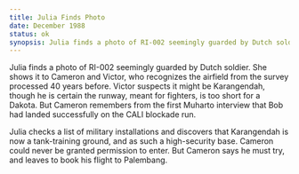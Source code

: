 ```yaml
---
title: Julia Finds Photo
date: December 1988
status: ok
synopsis: Julia finds a photo of RI-002 seemingly guarded by Dutch soldier on an airfield Victor believes to be Karangendah.
---
```

Julia finds a photo of RI-002 seemingly guarded by Dutch soldier. She shows it to Cameron and Victor, who recognizes the airfield from the survey processed 40 years before. Victor suspects it might be Karangendah, though he is certain the runway, meant for fighters, is too short for a Dakota. But Cameron remembers from the first Muharto interview that Bob had landed successfully on the CALI blockade run. 

Julia checks a list of military installations and discovers that Karangendah is now a tank-training ground, and as such a high-security base. Cameron could never be granted permission to enter. But Cameron says he must try, and leaves to book his flight to Palembang. 
